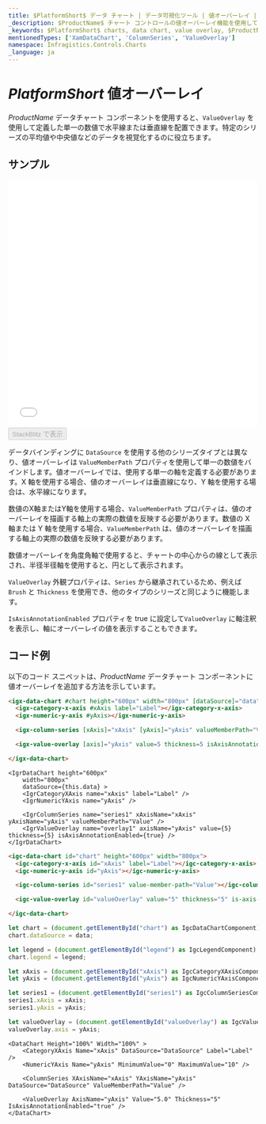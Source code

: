 ```yaml
---
title: $PlatformShort$ データ チャート | データ可視化ツール | 値オーバーレイ | インフラジスティックス
_description: $ProductName$ チャート コントロールの値オーバーレイ機能を使用して、単一の数値に水平線または垂直線を配置します。$ProductName$ グラフ タイプについて説明します。
_keywords: $PlatformShort$ charts, data chart, value overlay, $ProductName$, Infragistics, $PlatformShort$ チャート, データ チャート, 値オーバーレイ, インフラジスティックス
mentionedTypes: ['XamDataChart', 'ColumnSeries', 'ValueOverlay']
namespace: Infragistics.Controls.Charts
_language: ja
---
```


# $PlatformShort$ 値オーバーレイ

$ProductName$ データチャート コンポーネントを使用すると、`ValueOverlay` を使用して定義した単一の数値で水平線または垂直線を配置できます。特定のシリーズの平均値や中央値などのデータを視覚化するのに役立ちます。

## サンプル

<div class="sample-container loading" style="height: 500px">
    <iframe id="data-chart-series-value-overlay-iframe" src='{environment:dvDemosBaseUrl}/charts/data-chart-series-value-overlay' width="100%" height="100%" seamless frameBorder="0" onload="onXPlatSampleIframeContentLoaded(this);"></iframe>
</div>
<div>
    <button data-localize="stackblitz" disabled class="stackblitz-btn" data-iframe-id="data-chart-series-value-overlay-iframe" data-demos-base-url="{environment:dvDemosBaseUrl}">StackBlitz で表示
    </button>
<sample-button src="charts/data-chart/series-value-overlay"></sample-button>

</div>

<div class="divider--half"></div>

データバインディングに `DataSource` を使用する他のシリーズタイプとは異なり、値オーバーレイは `ValueMemberPath` プロパティを使用して単一の数値をバインドします。値オーバーレイでは、使用する単一の軸を定義する必要があります。X 軸を使用する場合、値のオーバーレイは垂直線になり、Y 軸を使用する場合は、水平線になります。

数値のX軸またはY軸を使用する場合、`ValueMemberPath` プロパティは、値のオーバーレイを描画する軸上の実際の数値を反映する必要があります。数値の X 軸または Y 軸を使用する場合、`ValueMemberPath` は、値のオーバーレイを描画する軸上の実際の数値を反映する必要があります。

数値オーバーレイを角度角軸で使用すると、チャートの中心からの線として表示され、半径半径軸を使用すると、円として表示されます。

`ValueOverlay` 外観プロパティは、`Series` から継承されているため、例えば `Brush` と `Thickness` を使用でき、他のタイプのシリーズと同じように機能します。

`IsAxisAnnotationEnabled` プロパティを true に設定して`ValueOverlay` に軸注釈を表示し、軸にオーバーレイの値を表示することもできます。

## コード例

以下のコード スニペットは、$ProductName$ データチャート コンポーネントに値オーバーレイを追加する方法を示しています。

```html
<igx-data-chart #chart height="600px" width="800px" [dataSource]="data">
  <igx-category-x-axis #xAxis label="Label"></igx-category-x-axis>
  <igx-numeric-y-axis #yAxis></igx-numeric-y-axis>

  <igx-column-series [xAxis]="xAxis" [yAxis]="yAxis" valueMemberPath="Value"></igx-column-series>

  <igx-value-overlay [axis]="yAxis" value=5 thickness=5 isAxisAnnotationEnabled=true></igx-value-overlay>

</igx-data-chart>
```

```tsx
<IgrDataChart height="600px"
    width="800px"
    dataSource={this.data} >
    <IgrCategoryXAxis name="xAxis" label="Label" />
    <IgrNumericYAxis name="yAxis" />

    <IgrColumnSeries name="series1" xAxisName="xAxis" yAxisName="yAxis" valueMemberPath="Value" />
    <IgrValueOverlay name="overlay1" axisName="yAxis" value={5} thickness={5} isAxisAnnotationEnabled={true} />
</IgrDataChart>
```

```html
<igc-data-chart id="chart" height="600px" width="800px">
  <igc-category-x-axis id="xAxis" label="Label"></igc-category-x-axis>
  <igc-numeric-y-axis id="yAxis"></igc-numeric-y-axis>

  <igc-column-series id="series1" value-member-path="Value"></igc-column-series>

  <igc-value-overlay id="valueOverlay" value="5" thickness="5" is-axis-annotation-enabled=true></igc-value-overlay>

</igc-data-chart>
```

```ts
let chart = (document.getElementById("chart") as IgcDataChartComponent);
chart.dataSource = data;

let legend = (document.getElementById("legend") as IgcLegendComponent);
chart.legend = legend;

let xAxis = (document.getElementById("xAxis") as IgcCategoryXAxisComponent);
let yAxis = (document.getElementById("yAxis") as IgcNumericYAxisComponent);

let series1 = (document.getElementById("series1") as IgcColumnSeriesComponent);
series1.xAxis = xAxis;
series1.yAxis = yAxis;

let valueOverlay = (document.getElementById("valueOverlay") as IgcValueOverlayComponent);
valueOverlay.axis = yAxis;
```

```razor
<DataChart Height="100%" Width="100%" >
    <CategoryXAxis Name="xAxis" DataSource="DataSource" Label="Label" />
    <NumericYAxis Name="yAxis" MinimumValue="0" MaximumValue="10" />

    <ColumnSeries XAxisName="xAxis" YAxisName="yAxis" DataSource="DataSource" ValueMemberPath="Value" />
    
    <ValueOverlay AxisName="yAxis" Value="5.0" Thickness="5" IsAxisAnnotationEnabled="true" />
</DataChart>
```